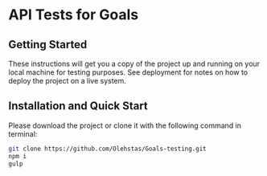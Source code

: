 # API Tests for Goals

## Getting Started

These instructions will get you a copy of the project up and running on your local machine for testing purposes. See deployment for notes on how to deploy the project on a live system.

## Installation and Quick Start

Please download the project or clone it with the following command in terminal:

```bash
git clone https://github.com/Olehstas/Goals-testing.git
npm i
gulp

